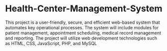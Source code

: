 # Health-Center-Management-System
This project is a user-friendly, secure, and efficient web-based system that automates key operational processes. The system will include modules for patient management, appointment scheduling, medical record management and reporting.  The project will utilize web development technologies such as HTML, CSS, JavaScript, PHP, and MySQL
